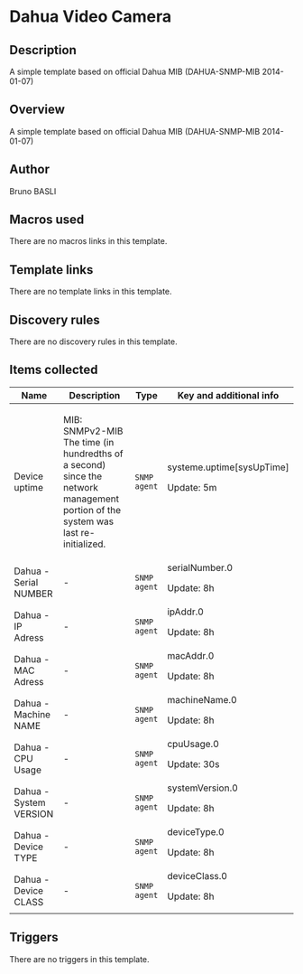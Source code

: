# Dahua Video Camera

## Description

A simple template based on official Dahua MIB (DAHUA-SNMP-MIB 2014-01-07)

## Overview

A simple template based on official Dahua MIB (DAHUA-SNMP-MIB 2014-01-07)


 


 



## Author

Bruno BASLI

## Macros used

There are no macros links in this template.

## Template links

There are no template links in this template.

## Discovery rules

There are no discovery rules in this template.

## Items collected

|Name|Description|Type|Key and additional info|
|----|-----------|----|----|
|Device uptime|<p>MIB: SNMPv2-MIB The time (in hundredths of a second) since the network management portion of the system was last re-initialized.</p>|`SNMP agent`|systeme.uptime[sysUpTime]<p>Update: 5m</p>|
|Dahua - Serial NUMBER|<p>-</p>|`SNMP agent`|serialNumber.0<p>Update: 8h</p>|
|Dahua - IP Adress|<p>-</p>|`SNMP agent`|ipAddr.0<p>Update: 8h</p>|
|Dahua - MAC Adress|<p>-</p>|`SNMP agent`|macAddr.0<p>Update: 8h</p>|
|Dahua - Machine NAME|<p>-</p>|`SNMP agent`|machineName.0<p>Update: 8h</p>|
|Dahua - CPU Usage|<p>-</p>|`SNMP agent`|cpuUsage.0<p>Update: 30s</p>|
|Dahua - System VERSION|<p>-</p>|`SNMP agent`|systemVersion.0<p>Update: 8h</p>|
|Dahua - Device TYPE|<p>-</p>|`SNMP agent`|deviceType.0<p>Update: 8h</p>|
|Dahua - Device CLASS|<p>-</p>|`SNMP agent`|deviceClass.0<p>Update: 8h</p>|
## Triggers

There are no triggers in this template.


